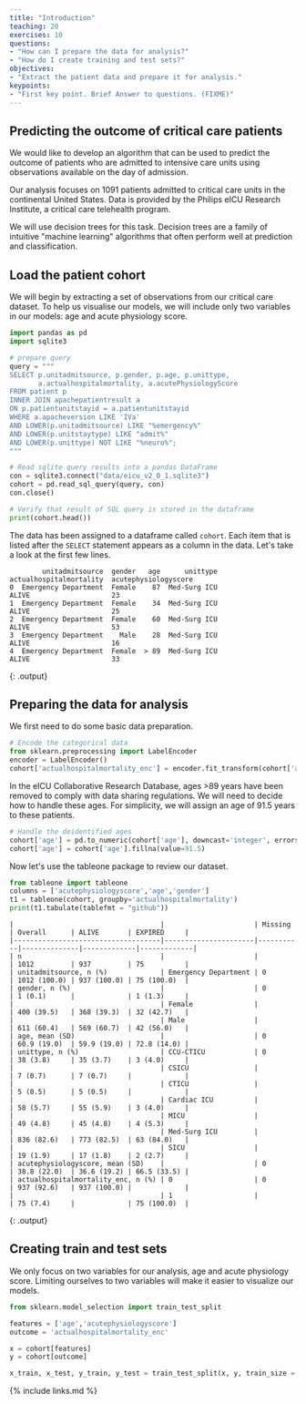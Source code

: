 ```yaml
---
title: "Introduction"
teaching: 20
exercises: 10
questions:
- "How can I prepare the data for analysis?"
- "How do I create training and test sets?"
objectives:
- "Extract the patient data and prepare it for analysis."
keypoints:
- "First key point. Brief Answer to questions. (FIXME)"
---
```


## Predicting the outcome of critical care patients

We would like to develop an algorithm that can be used to predict the outcome of patients who are admitted to intensive care units using observations available on the day of admission.

Our analysis focuses on 1091 patients admitted to critical care units in the continental United States. Data is provided by the Philips eICU Research Institute, a critical care telehealth program.

We will use decision trees for this task. Decision trees are a family of intuitive "machine learning" algorithms that often perform well at prediction and classification.

## Load the patient cohort

We will begin by extracting a set of observations from our critical care dataset. To help us visualise our models, we will include only two variables in our models: age and acute physiology score.

```python
import pandas as pd
import sqlite3

# prepare query
query = """
SELECT p.unitadmitsource, p.gender, p.age, p.unittype,
       a.actualhospitalmortality, a.acutePhysiologyScore
FROM patient p
INNER JOIN apachepatientresult a
ON p.patientunitstayid = a.patientunitstayid
WHERE a.apacheversion LIKE 'IVa'
AND LOWER(p.unitadmitsource) LIKE "%emergency%"
AND LOWER(p.unitstaytype) LIKE "admit%"
AND LOWER(p.unittype) NOT LIKE "%neuro%";
"""

# Read sqlite query results into a pandas DataFrame
con = sqlite3.connect("data/eicu_v2_0_1.sqlite3")
cohort = pd.read_sql_query(query, con)
con.close()

# Verify that result of SQL query is stored in the dataframe
print(cohort.head())
```

The data has been assigned to a dataframe called `cohort`. Each item that is listed after the `SELECT` statement appears as a column in the data. Let's take a look at the first few lines.

```
        unitadmitsource  gender   age      unittype actualhospitalmortality  acutephysiologyscore
0  Emergency Department  Female    87  Med-Surg ICU                   ALIVE                    23
1  Emergency Department  Female    34  Med-Surg ICU                   ALIVE                    25
2  Emergency Department  Female    60  Med-Surg ICU                   ALIVE                    53
3  Emergency Department    Male    28  Med-Surg ICU                   ALIVE                    16
4  Emergency Department  Female  > 89  Med-Surg ICU                   ALIVE                    33
```
{: .output}

## Preparing the data for analysis

We first need to do some basic data preparation. 

```python
# Encode the categorical data
from sklearn.preprocessing import LabelEncoder
encoder = LabelEncoder()
cohort['actualhospitalmortality_enc'] = encoder.fit_transform(cohort['actualhospitalmortality'])
```

In the eICU Collaborative Research Database, ages >89 years have been removed to comply with data sharing regulations. We will need to decide how to handle these ages. For simplicity, we will assign an age of 91.5 years to these patients.

```python
# Handle the deidentified ages
cohort['age'] = pd.to_numeric(cohort['age'], downcast='integer', errors='coerce')
cohort['age'] = cohort['age'].fillna(value=91.5)
```

Now let's use the tableone package to review our dataset.

```python
from tableone import tableone
columns = ['acutephysiologyscore','age','gender']
t1 = tableone(cohort, groupby='actualhospitalmortality')
print(t1.tabulate(tablefmt = "github"))
```

```
|                                    |                      | Missing   | Overall      | ALIVE       | EXPIRED     |
|------------------------------------|----------------------|-----------|--------------|-------------|-------------|
| n                                  |                      |           | 1012         | 937         | 75          |
| unitadmitsource, n (%)             | Emergency Department | 0         | 1012 (100.0) | 937 (100.0) | 75 (100.0)  |
| gender, n (%)                      |                      | 0         | 1 (0.1)      |             | 1 (1.3)     |
|                                    | Female               |           | 400 (39.5)   | 368 (39.3)  | 32 (42.7)   |
|                                    | Male                 |           | 611 (60.4)   | 569 (60.7)  | 42 (56.0)   |
| age, mean (SD)                     |                      | 0         | 60.9 (19.0)  | 59.9 (19.0) | 72.8 (14.0) |
| unittype, n (%)                    | CCU-CTICU            | 0         | 38 (3.8)     | 35 (3.7)    | 3 (4.0)     |
|                                    | CSICU                |           | 7 (0.7)      | 7 (0.7)     |             |
|                                    | CTICU                |           | 5 (0.5)      | 5 (0.5)     |             |
|                                    | Cardiac ICU          |           | 58 (5.7)     | 55 (5.9)    | 3 (4.0)     |
|                                    | MICU                 |           | 49 (4.8)     | 45 (4.8)    | 4 (5.3)     |
|                                    | Med-Surg ICU         |           | 836 (82.6)   | 773 (82.5)  | 63 (84.0)   |
|                                    | SICU                 |           | 19 (1.9)     | 17 (1.8)    | 2 (2.7)     |
| acutephysiologyscore, mean (SD)    |                      | 0         | 38.8 (22.0)  | 36.6 (19.2) | 66.5 (33.5) |
| actualhospitalmortality_enc, n (%) | 0                    | 0         | 937 (92.6)   | 937 (100.0) |             |
|                                    | 1                    |           | 75 (7.4)     |             | 75 (100.0)  |
```
{: .output}

## Creating train and test sets

We only focus on two variables for our analysis, age and acute physiology score. Limiting ourselves to two variables will make it easier to visualize our models.

```python
from sklearn.model_selection import train_test_split

features = ['age','acutephysiologyscore']
outcome = 'actualhospitalmortality_enc'

x = cohort[features]
y = cohort[outcome]

x_train, x_test, y_train, y_test = train_test_split(x, y, train_size = 0.7, random_state =  42)
```

{% include links.md %}

